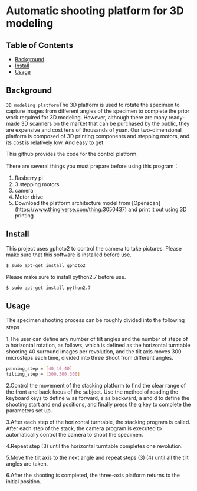 # Automatic shooting platform for 3D modeling


## Table of Contents

- [Background](#Background)
- [Install](#Install)
- [Usage](#Usage)


## Background

`3D modeling platform`The 3D platform is used to rotate the specimen to capture images from different angles of the specimen to complete the prior work required for 3D modeling. However, although there are many ready-made 3D scanners on the market that can be purchased by the public, they are expensive and cost tens of thousands of yuan. Our two-dimensional platform is composed of 3D printing components and stepping motors, and its cost is relatively low. And easy to get.

This github provides the code for the control platform.


There are several things you must prepare before using this program：

1. Rasberry pi
2. 3 stepping motors
3. camera
4. Motor drive
5. Download the platform architecture model from [Openscan] (https://www.thingiverse.com/thing:3050437) and print it out using 3D printing

## Install

This project uses gphoto2 to control the camera to take pictures. Please make sure that this software is installed before use.

```sh
$ sudo apt-get install gphoto2
```
Please make sure to install python2.7 before use.

```sh
$ sudo apt-get install python2.7
```

##  Usage

The specimen shooting process can be roughly divided into the following steps：

1.The user can define any number of tilt angles and the number of steps of a horizontal rotation, as follows, which is defined as the horizontal turntable shooting 40 surround images per revolution, and the tilt axis moves 300 microsteps each time, divided into three Shoot from different angles.

```sh
panning_step = [40,40,40]
tilting_step = [300,300,300]
```
2.Control the movement of the stacking platform to find the clear range of the front and back focus of the subject. Use the method of reading the keyboard keys to define w as forward, s as backward, a and d to define the shooting start and end positions, and finally press the q key to complete the parameters set up.

3.After each step of the horizontal turntable, the stacking program is called. After each step of the stack, the camera program is executed to automatically control the camera to shoot the specimen.

4.Repeat step (3) until the horizontal turntable completes one revolution.

5.Move the tilt axis to the next angle and repeat steps (3) (4) until all the tilt angles are taken. 

6.After the shooting is completed, the three-axis platform returns to the initial position.
